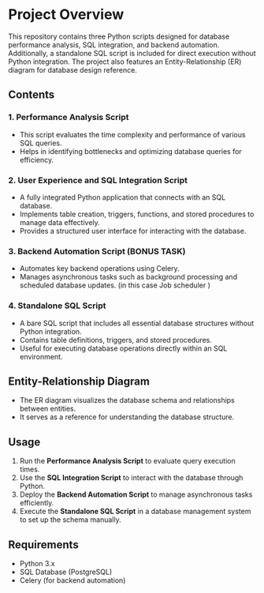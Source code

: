 # Project Overview

This repository contains three Python scripts designed for database performance analysis, SQL integration, and backend automation. Additionally, a standalone SQL script is included for direct execution without Python integration. The project also features an Entity-Relationship (ER) diagram for database design reference.

## Contents

### 1. Performance Analysis Script
- This script evaluates the time complexity and performance of various SQL queries.
- Helps in identifying bottlenecks and optimizing database queries for efficiency.

### 2. User Experience and SQL Integration Script
- A fully integrated Python application that connects with an SQL database.
- Implements table creation, triggers, functions, and stored procedures to manage data effectively.
- Provides a structured user interface for interacting with the database.

### 3. Backend Automation Script (BONUS TASK)
- Automates key backend operations using Celery.
- Manages asynchronous tasks such as background processing and scheduled database updates. (in this case Job scheduler )

### 4. Standalone SQL Script
- A bare SQL script that includes all essential database structures without Python integration.
- Contains table definitions, triggers, and stored procedures.
- Useful for executing database operations directly within an SQL environment.

## Entity-Relationship Diagram
- The ER diagram visualizes the database schema and relationships between entities.
- It serves as a reference for understanding the database structure.

## Usage
1. Run the **Performance Analysis Script** to evaluate query execution times.
2. Use the **SQL Integration Script** to interact with the database through Python.
3. Deploy the **Backend Automation Script** to manage asynchronous tasks efficiently.
4. Execute the **Standalone SQL Script** in a database management system to set up the schema manually.

## Requirements
- Python 3.x
- SQL Database (PostgreSQL)
- Celery (for backend automation)
